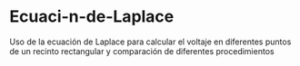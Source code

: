 # Ecuaci-n-de-Laplace
Uso de la ecuación de Laplace para calcular el voltaje en diferentes puntos de un recinto rectangular y comparación de diferentes procedimientos
